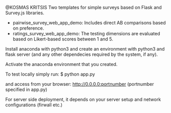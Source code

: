@KOSMAS KRITSIS
Two templates for simple surveys based on Flask and Survey.js libraries.

- pairwise_survey_web_app_demo: Includes direct AB comparisons based on preference.
- ratings_survey_web_app_demo: The testing dimensions are evaluated based on Likert-based scores between 1 and 5.

Install anaconda with python3 and create an environment with python3 and flask server (and any other dependecies required by the system, if any).

Activate the anaconda environment that you created.

To test locally simply run:
$ python app.py

and access from your browser: http://0.0.0.0:portnumber (portnumber specified in app.py)

For server side deployment, it depends on your server setup and network configurations (firwall etc.)